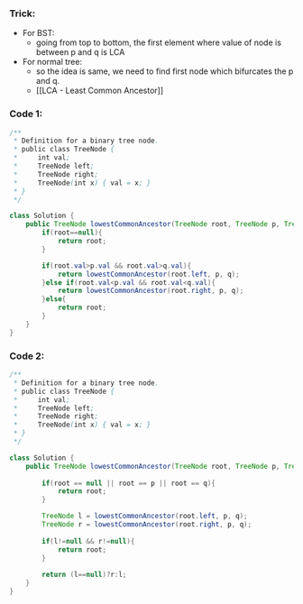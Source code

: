 ### Trick:
- For BST:
	- going from top to bottom, the first element where value of node is between p and q is LCA
- For normal tree:
	- so the idea is same, we need to find first node which bifurcates the p and q.
	- [[LCA - Least Common Ancestor]]


### Code 1:
```java
/**
 * Definition for a binary tree node.
 * public class TreeNode {
 *     int val;
 *     TreeNode left;
 *     TreeNode right;
 *     TreeNode(int x) { val = x; }
 * }
 */

class Solution {
    public TreeNode lowestCommonAncestor(TreeNode root, TreeNode p, TreeNode q) {
        if(root==null){
            return root;
        }

        if(root.val>p.val && root.val>q.val){
            return lowestCommonAncestor(root.left, p, q);
        }else if(root.val<p.val && root.val<q.val){
            return lowestCommonAncestor(root.right, p, q);
        }else{
            return root;
        }
    }
}
```

### Code 2:
```java
/**
 * Definition for a binary tree node.
 * public class TreeNode {
 *     int val;
 *     TreeNode left;
 *     TreeNode right;
 *     TreeNode(int x) { val = x; }
 * }
 */

class Solution {
    public TreeNode lowestCommonAncestor(TreeNode root, TreeNode p, TreeNode q) {
        
        if(root == null || root == p || root == q){
            return root;
        }

        TreeNode l = lowestCommonAncestor(root.left, p, q);
        TreeNode r = lowestCommonAncestor(root.right, p, q);
        
        if(l!=null && r!=null){
            return root;
        }     
                
        return (l==null)?r:l;
    }
}
```